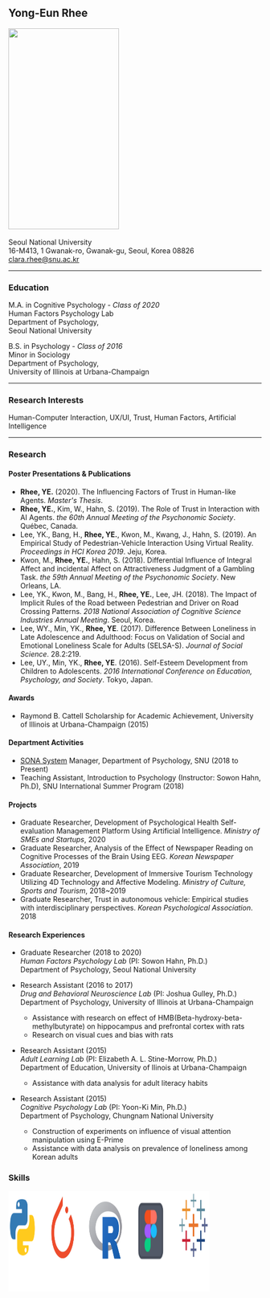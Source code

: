## Yong-Eun Rhee <br>
<img src="https://user-images.githubusercontent.com/46808882/55851871-9637ba00-5b95-11e9-99ba-5525417d0a95.jpg" width="220" height="400"> <br>

Seoul National University <br>
16-M413, 1 Gwanak-ro, Gwanak-gu, Seoul, Korea 08826 <br>
<clara.rhee@snu.ac.kr> <br>
* * *

### Education <br>
M.A. in Cognitive Psychology - *Class of 2020* <br>
Human Factors Psychology Lab <br>
Department of Psychology, <br>
Seoul National University <br>

B.S. in Psychology - *Class of 2016* <br>
Minor in Sociology <br>
Department of Psychology, <br>
University of Illinois at Urbana-Champaign <br>
* * *

### Research Interests <br>
Human-Computer Interaction, UX/UI, Trust, Human Factors, Artificial Intelligence <br>
* * *

### Research <br>
#### Poster Presentations & Publications <br>
* **Rhee, YE.** (2020). The Influencing Factors of Trust in Human-like Agents. _Master's Thesis_. <br>
* **Rhee, YE.**, Kim, W., Hahn, S. (2019). The Role of Trust in Interaction with AI Agents. _the 60th Annual Meeting of the Psychonomic Society_. Québec, Canada. <br>
* Lee, YK., Bang, H., **Rhee, YE.**, Kwon, M., Kwang, J., Hahn, S. (2019). An Empirical Study of Pedestrian-Vehicle Interaction Using Virtual Reality. _Proceedings in HCI Korea 2019_. Jeju, Korea. <br>
* Kwon, M., **Rhee, YE.**, Hahn, S. (2018). Differential Influence of Integral Affect and incidental Affect on Attractiveness Judgment of a Gambling Task. _the 59th Annual Meeting of the Psychonomic Society_. New Orleans, LA. <br>
* Lee, YK., Kwon, M., Bang, H., **Rhee, YE.**, Lee, JH. (2018). The Impact of Implicit Rules of the Road between Pedestrian and Driver on Road Crossing Patterns. _2018 National Association of Cognitive Science Industries Annual Meeting_. Seoul, Korea. <br>
* Lee, WY., Min, YK., **Rhee, YE**. (2017). Difference Between Loneliness in Late Adolescence and Adulthood: Focus on Validation of Social and Emotional Loneliness Scale for Adults (SELSA-S). _Journal of Social Science_. 28.2:219. <br>
* Lee, UY., Min, YK., **Rhee, YE**. (2016). Self-Esteem Development from Children to Adolescents. _2016 International Conference on Education, Psychology, and Society_. Tokyo, Japan. <br>

#### Awards <br>
* Raymond B. Cattell Scholarship for Academic Achievement, University of Illinois at Urbana-Champaign (2015) <br>

#### Department Activities <br>
* [SONA System](https://snupsy.sona-systems.com/Default.aspx?ReturnUrl=%2f) Manager, Department of Psychology, SNU (2018 to Present) <br>
* Teaching Assistant, Introduction to Psychology (Instructor: Sowon Hahn, Ph.D), SNU International Summer Program (2018) <br>

#### Projects <br>
* Graduate Researcher, Development of Psychological Health Self-evaluation Management Platform Using Artificial Intelligence. _Ministry of SMEs and Startups_, 2020 <br>
* Graduate Researcher, Analysis of the Effect of Newspaper Reading on Cognitive Processes of the Brain Using EEG. _Korean Newspaper Association_, 2019 <br>
* Graduate Researcher, Development of Immersive Tourism Technology Utilizing 4D Technology and Affective Modeling. _Ministry of Culture, Sports and Tourism_, 2018~2019 <br>
*  Graduate Researcher, Trust in autonomous vehicle: Empirical studies with interdisciplinary perspectives. _Korean Psychological Association_. 2018 <br>

#### Research Experiences <br>
* Graduate Researcher (2018 to 2020) <br>
_Human Factors Psychology Lab_ (PI: Sowon Hahn, Ph.D.) <br>
Department of Psychology, Seoul National University <br>

* Research Assistant (2016 to 2017) <br>
_Drug and Behavioral Neuroscience Lab_ (PI: Joshua Gulley, Ph.D.) <br>
Department of Psychology, University of Illinois at Urbana-Champaign <br>
  * Assistance with research on effect of HMB(Beta-hydroxy-beta-methylbutyrate) on hippocampus and prefrontal cortex with rats <br>
  * Research on visual cues and bias with rats <br>
  
* Research Assistant (2015) <br>
_Adult Learning Lab_ (PI: Elizabeth A. L. Stine-Morrow, Ph.D.) <br>
Department of Education, University of Ilinois at Urbana-Champaign <br>
  * Assistance with data analysis for adult literacy habits
  
* Research Assistant (2015) <br>
_Cognitive Psychology Lab_ (PI: Yoon-Ki Min, Ph.D.) <br>
Department of Psychology, Chungnam National University <br>
  * Construction of experiments on influence of visual attention manipulation using E-Prime
  * Assistance with data analysis on prevalence of loneliness among Korean adults

### Skills <br>
<img src="https://github.com/clararhee/clararhee.github.io/blob/master/programs_nobg.png" width="400" height="200"> <br>
